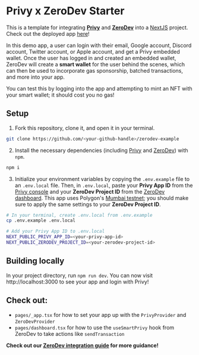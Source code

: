 # Privy x ZeroDev Starter

This is a template for integrating [**Privy**](https://www.privy.io/) and [**ZeroDev**](https://zerodev.app/) into a [NextJS](https://nextjs.org/) project. Check out the deployed app [here](https://zerodev-example.privy.io/)!

In this demo app, a user can login with their email, Google account, Discord account, Twitter account, or Apple account, and get a Privy embedded wallet. Once the user has logged in and created an embedded wallet, ZeroDev will create a **smart wallet** for the user behind the scenes, which can then be used to incorporate gas sponsorship, batched transactions, and more into your app. 

You can test this by logging into the app and attempting to mint an NFT with your smart wallet; it should cost you no gas!

## Setup

1. Fork this repository, clone it, and open it in your terminal.
```sh
git clone https://github.com/<your-github-handle>/zerodev-example
```

2. Install the necessary dependencies (including [Privy](https://www.npmjs.com/package/@privy-io/react-auth) and [ZeroDev](https://www.npmjs.com/package/@zerodevapp/privy)) with `npm`.
```sh
npm i 
```

3. Initialize your environment variables by copying the `.env.example` file to an `.env.local` file. Then, in `.env.local`, paste your **Privy App ID** from the [Privy console](https://console.privy.io) and your **ZeroDev Project ID** from the [ZeroDev dashboard](https://dashboard.zerodev.app/). This app uses Polygon's [Mumbai testnet](https://www.alchemy.com/overviews/mumbai-testnet); you should make sure to apply the same settings to your **ZeroDev Project ID**. 

```sh
# In your terminal, create .env.local from .env.example
cp .env.example .env.local

# Add your Privy App ID to .env.local
NEXT_PUBLIC_PRIVY_APP_ID=<your-privy-app-id>
NEXT_PUBLIC_ZERODEV_PROJECT_ID=<your-zerodev-project-id>
```

## Building locally

In your project directory, run `npm run dev`. You can now visit http://localhost:3000 to see your app and login with Privy!


## Check out:
- `pages/_app.tsx` for how to set your app up with the `PrivyProvider` and `ZeroDevProvider`
- `pages/dashboard.tsx` for how to use the `useSmartPrivy` hook from ZeroDev to take actions like `sendTransaction`

**Check out our [ZeroDev integration guide](https://docs.privy.io/) for more guidance!**
